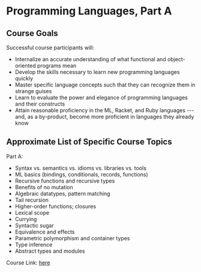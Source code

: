 # Programming Languages, Part A

## Course Goals

Successful course participants will:

- Internalize an accurate understanding of what functional and object-oriented programs mean
- Develop the skills necessary to learn new programming languages quickly
- Master specific language concepts such that they can recognize them in strange guises
- Learn to evaluate the power and elegance of programming languages and their constructs
- Attain reasonable proficiency in the ML, Racket, and Ruby languages --- and, as a by-product, become more proficient in languages they already know

## Approximate List of Specific Course Topics

Part A:

- Syntax vs. semantics vs. idioms vs. libraries vs. tools
- ML basics (bindings, conditionals, records, functions)
- Recursive functions and recursive types
- Benefits of no mutation
- Algebraic datatypes, pattern matching
- Tail recursion
- Higher-order functions; closures
- Lexical scope
- Currying
- Syntactic sugar
- Equivalence and effects
- Parametric polymorphism and container types
- Type inference
- Abstract types and modules


Course Link: [here](https://www.coursera.org/learn/programming-languages)